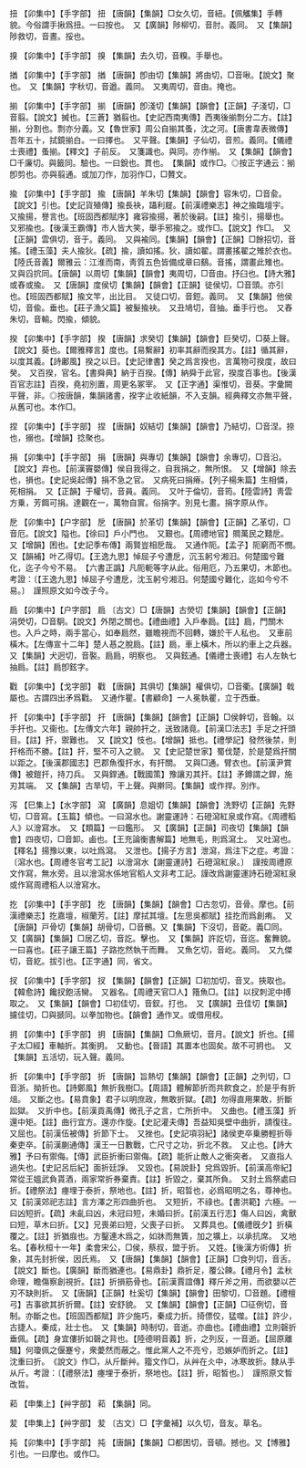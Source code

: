 <!-- { "loadSidebar": true } -->
扭	【卯集中】【手字部】	扭	【唐韻】【集韻】□女久切，音紐。【佩觿集】手轉貌。今俗謂手揪爲扭。一曰按也。　又【廣韻】陟柳切，音肘。義同。　又【集韻】陟救切，音晝。挼也。

搝	【卯集中】【手字部】	搝	【集韻】去久切，音糗。手舉也。

揂	【卯集中】【手字部】	揂	【唐韻】卽由切【集韻】將由切，□音啾。【說文】聚也。　又【集韻】字秋切，音遒。義同。　又夷周切，音由。掩也。

揃	【卯集中】【手字部】	揃	【唐韻】卽淺切【集韻】【韻會】【正韻】子淺切，□音翦。【說文】搣也。【三蒼】猶翦也。【史記西南夷傳】西夷後揃剽分二方。【註】揃，分割也。剽亦分義。又【魯世家】周公自揃其蚤，沈之河。【唐書韋表微傳】吾年五十，拭鏡揃白。一曰擇也。　又平聲。【集韻】子仙切，音煎。義同。【儀禮士喪禮】蚤揃。【釋文】子前反。　又箋識也。與同。亦作椾。　又【集韻】【韻會】□千廉切。與籤同。驗也。一曰銳也。貫也。　【集韻】或作□。◎按正字通云：揃卽剪也。亦與翦通。或加刀作，加羽作□，□贅文。

揄	【卯集中】【手字部】	揄	【唐韻】羊朱切【集韻】【韻會】容朱切，□音兪。【說文】引也。【史記貨殖傳】揄長袂，躡利屣。【前漢禮樂志】神之揄臨壇宇。　又揄揚，譽言也。【班固西都賦序】雍容揄揚，著於後嗣。【註】揄引，揚舉也。　又邪揄也。【後漢王霸傳】市人皆大笑，舉手邪揄之。或作□。【說文】作□。　又【正韻】雲俱切，音于。義同。　又與褕同。【集韻】【韻會】【正韻】□餘招切，音搖。【禮玉藻】夫人揄狄。【疏】揄，讀如搖。狄，讀如翟。謂畫搖翟之雉於衣也。【陸氏音義】爾雅云：江淮而南，靑質五色皆備成章曰鷂。音搖，謂畫此雉也。　又與舀抭同。【唐韻】以周切【集韻】【韻會】夷周切，□音由。抒臼也。【詩大雅】或舂或揄。　又【唐韻】度侯切【集韻】【韻會】【正韻】徒侯切，□音頭。亦引也。【班固西都賦】揄文竿，出比目。　又徒口切，音鋀。義同。　又【集韻】他侯切，音偸。垂也。【莊子漁父篇】被髮揄袂。　又丑鳩切，音抽。垂手行也。　又舂朱切，音輸。閃揄，傾貌。

揆	【卯集中】【手字部】	揆	【唐韻】求癸切【集韻】【韻會】巨癸切，□葵上聲。【說文】葵也。【爾雅釋言】度也。【易繫辭】初率其辭而揆其方。【註】循其辭，以度其義。【詩鄘風】揆之以日。【史記律書】癸之爲言揆也，言萬物可揆度，故曰癸。　又百揆，官名。【書舜典】納于百揆。【傳】納舜于此官，揆度百事也。【後漢百官志註】百揆，堯初別置，周更名冢宰。　又【正字通】渠惟切，音葵。字彙闕平聲，非。◎按唐韻，集韻諸書，揆字止收紙韻，不入支韻。經典釋文亦無平聲，从舊可也。本作□。

捏	【卯集中】【手字部】	捏	【唐韻】奴結切【集韻】【韻會】乃結切，□音涅。捺也，搦也。【增韻】捻聚也。

捐	【卯集中】【手字部】	捐	【唐韻】與專切【集韻】【韻會】余專切，□音沿。【說文】弃也。【前漢竇嬰傳】侯自我得之，自我捐之，無所恨。　又【增韻】除去也，損也。【史記吳起傳】捐不急之官。　又病死曰捐瘠。【列子楊朱篇】生相憐，死相捐。　又【正韻】于權切，音員。義同。　又叶于倫切，音筠。【陸雲詩】靑雲方乗，芳餌可捐。達觀在一，萬物自賔。俗捐字。別見七畫。捐字原从作。

戹	【卯集中】【户字部】	戹	【唐韻】於革切【集韻】【韻會】【正韻】乙革切，□音厄。【說文】隘也。【徐曰】戶小門也。　又艱也。【周禮地官】賙萬民之囏戹。　又【增韻】困也。【史記季布傳】兩賢豈相戹哉。　又通作阨。【孟子】阨窮而不憫。　又【韻補】叶乙得切。【王逸九思】悼屈子兮遭戹，沉玉躬兮湘汨。何楚國兮難化，迄子今兮不易。　【六書正譌】凡阨軛等字从此。俗用厄，乃五果切，木節也。考證：〔【王逸九思】悼屈子兮遭戹，沈玉躬兮湘汨。何楚國兮難化，迄如今兮不易。〕　謹照原文如今改子今。 

扃	【卯集中】【户字部】	扃	〔古文〕□【唐韻】古熒切【集韻】【韻會】【正韻】涓熒切，□音駉。【說文】外閉之關也。【禮曲禮】入戶奉扃。【註】扃，門關木也。入戶之時，兩手當心，如奉扃然，雖瞻視而不回轉，嫌於干人私也。　又車前橫木。【左傳宣十二年】楚人惎之脫扃。【註】扃，車上橫木，所以約車上之兵器。　又【集韻】犬迥切，音褧。扃扃，明察也。　又與鉉通。【儀禮士喪禮】右人左執七抽扃。【註】扃卽鉉字。

戵	【卯集中】【戈字部】	戵	【唐韻】其俱切【集韻】權俱切，□音衢。【廣韻】戟屬也。古謂四出矛爲戵。　又通作瞿。【書顧命】一人冕執瞿，立于西垂。

扞	【卯集中】【手字部】	扞	【唐韻】【集韻】【韻會】【正韻】□侯幹切，音翰。以手扞也。又衞也。【左傳文六年】親帥扞之，送致諸竟。【前漢□法志】手足之扞頭目。【註】扞，禦難也。　又【說文】忮也。【增韻】抵也。【禮學記】發然後禁，則扞格而不勝。【註】扞，堅不可入之貌。　又【史記楚世家】蜀伐楚，於是楚爲扞關以距之。【後漢郡國志】巴郡魚復扞水，有扞關。　又與□通。臂衣也。【前漢尹賞傳】被鎧扞，持刀兵。　又與銲通。【戰國策】豫讓刃其扞。【註】矛鐏謂之銲，施刃其端。　又【集韻】古旱切，干上聲。與擀同。【集韻】或作捍。別作。

泻	【巳集上】【水字部】	瀉	【廣韻】息姐切【集韻】【韻會】洗野切【正韻】先野切，□音寫。【玉篇】傾也。一曰瀉水也。謝靈運詩：石磴瀉紅泉或作寫。《周禮稻人》以澮寫水。　又【類篇】一曰鑑形。　又【廣韻】【正韻】司夜切【集韻】【韻會】四夜切，□音卸。鹵也。【王充論衡書解篇】地無毛，則爲瀉土。　又吐瀉也。【釋名】揚豫以東，以吐爲瀉。　又泄也。【揚子方言】泄瀉，爲注下之症。考證：〔瀉水也。【周禮冬官考工記】以澮瀉水【謝靈運詩】石磴瀉紅泉。〕　謹按周禮原文作寫，無水旁。且以澮瀉水係地官稻人文非考工記。謹改爲謝靈運詩石磴瀉紅泉或作寫周禮稻人以澮寫水。 

扢	【卯集中】【手字部】	扢	【唐韻】【集韻】【韻會】□古忽切，音骨。摩也。【前漢禮樂志】扢嘉壇，椒蘭芳。【註】摩拭其壇。【左思吳都賦】挂扢而爲創痏。　又【唐韻】戸骨切【集韻】胡骨切，□音鶻。又【集韻】下沒切，音齕。義□同。　又【廣韻】【集韻】□居乙切，音訖。擊也。　又【集韻】許訖切，音迄。奮舞貌。一曰喜也。【莊子讓王篇】子路扢然執干而舞。　又魚乞切，音屹。義同。　又九傑切，音紇。拔引也。【正字通】同，省文。

扠	【卯集中】【手字部】	扠	【集韻】【韻會】【正韻】□初加切，音叉。挾取也。【韓愈詩】饞扠飽活臠。　又器名。【周禮天官□人】簎魚□。【註】以扠刺泥中搏取之。　又【集韻】【韻會】□初佳切，音釵。打也。　又【廣韻】丑佳切【集韻】攄佳切，□與搋同。以拳加物也。【韻會】通作叉。或借用杈。

抈	【卯集中】【手字部】	抈	【唐韻】【集韻】□魚厥切，音月。【說文】折也。【揚子太□經】車軸折。其衡抈。　又動也。【晉語】其置本也固矣。故不可抈也。　又【集韻】五活切，玩入聲。義同。

折	【卯集中】【手字部】	折	【唐韻】旨熱切【集韻】【韻會】【正韻】之列切，□音浙。拗折也。【詩鄭風】無折我樹□。【周語】體解節折而共飮食之，於是乎有折俎。　又斷之也。【易賁象】君子以明庶政，無敢折獄。【疏】勿得直用果敢，折斷訟獄。　又折中也。【前漢貢禹傳】微孔子之言，亡所折中。　又曲也。【禮玉藻】折還中矩。【註】曲行宜方。還亦作旋。【史記灌夫傳】吾益知吳壁中曲折，請復往。　又屈也。【前漢伍被傳】折節下士。　又挫也。【史記項羽紀】諸侯吏卒乗勝輕折辱秦吏卒。【前漢蒯通傳】漢王一日數戰，亡尺寸之功，折北不救。　又止也。【詩大雅】予曰有禦侮。【傳】武臣折衝曰禦侮。【疏】能折止敵人之衝突者。　又直指人過失也。【史記呂后紀】面折廷諍。　又毀也。【易說卦】兌爲毀折。【前漢高帝紀】常從王媼武負貰酒，兩家常折券棄責。【註】折毀之，棄其所負。　又封土爲祭處曰折。【禮祭法】瘞埋于泰折，祭地也。【註】折，昭晢也，必爲昭明之名，尊神也。又【前漢郊祀志註】言方澤之形四曲折也。　又短折，不祿也。【書洪範】六極。一曰凶短折。【疏】未齓曰凶，未冠曰短，未婚曰折。【前漢五行志】傷人曰凶，禽獸曰短，草木曰折。【又】兄喪弟曰短，父喪子曰折。　又葬具也。【儀禮旣夕】折橫覆之。【註】折猶庪也。方鑿連木爲之，如牀而無簀，加之壙上，以承抗席。　又地名。【春秋桓十一年】柔會宋公，□侯，蔡叔，盟于折。　又姓。【後漢方術傳】折象，其先封折侯，因氏焉。　又【唐韻】【集韻】【韻會】【正韻】□食列切，音舌。【說文】斷也。【廣韻】斷而猶連也。【易鼎卦】鼎折足，覆公餗。【禮月令】孟秋命理，瞻傷察創視折。【註】折損筋骨也。【前漢賈誼傳】釋斤斧之用，而欲嬰以芒刃不缺則折。　又【唐韻】【正韻】杜奚切【集韻】【韻會】田黎切，□音題。【禮檀弓】吉事欲其折折爾。【註】安舒貌。　又【集韻】【韻會】【正韻】□征例切，音制。亦斷之也。【班固西都賦】許少施巧，秦成力折。掎僄佼，猛噬。【註】許少，古捷人。秦成，壯士也。　又【集韻】時制切，音逝。亦曲也。【禮曲禮】立則磬折垂佩。【疏】身宜僂折如磬之背也。【陸德明音義】折，之列反，一音逝。【屈原離騷】何瓊佩之偃蹇兮，衆薆然而蔽之。惟此黨人之不亮兮，恐嫉妒而折之。【註】沈重曰折。　《說文》作□，从斤斷艸。籀文作□，从艸在仌中，冰寒故折。隸从手从斤。考證：〔【禮祭法】瘞埋于泰折，祭地也。【註】折，昭晳也。〕　謹照原文晳改晢。 

萂	【申集上】【艸字部】	萂	【集韻】同。

苃	【申集上】【艸字部】	苃	〔古文〕□【字彙補】以久切，音友。草名。

扽	【卯集中】【手字部】	扽	【唐韻】【集韻】□都困切，音頓。撼也。又【博雅】引也。一曰摩也。或作□。

